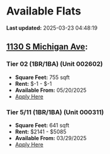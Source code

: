 # Available Flats

**Last updated:** 2025-03-23 04:48:19

## [1130 S Michigan Ave](https://1130smichigan.com/wp-json/floorplans/v1/available-units):
### Tier 02 (1BR/1BA) (Unit 002602)
- **Square Feet:** 755 sqft
- **Rent:** $-1 - $-1
- **Available From:** 05/20/2025
- [Apply Here](https://1130smichigan.securecafe.com/onlineleasing/eleven-thirty/oleapplication.aspx?stepname=RentalOptions&myOlePropertyId=638530&FloorPlanID=2321069&UnitID=11312847&header=1)

### Tier 5/11 (1BR/1BA) (Unit 000311)
- **Square Feet:** 641 sqft
- **Rent:** $2141 - $5085
- **Available From:** 03/29/2025
- [Apply Here](https://1130smichigan.securecafe.com/onlineleasing/eleven-thirty/oleapplication.aspx?stepname=RentalOptions&myOlePropertyId=638530&FloorPlanID=2321070&UnitID=11312586&header=1)

